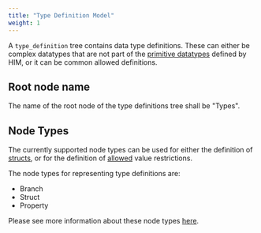 ```yaml
---
title: "Type Definition Model"
weight: 1
---
```


A `type_definition` tree contains data type definitions.
These can either be complex datatypes that are not part of the
[primitive datatypes](/hierarchical_information_model/common_rule_set/data_entry/datatypes#primitive-datatypes) defined by HIM,
or it can be common allowed definitions.

## Root node name
The name of the root node of the type definitions tree shall be "Types".

## Node Types
The currently supported node types can be used for either the definition of [structs](https://en.wikipedia.org/wiki/Composite_data_type),
or for the definition of [allowed](/hierarchical_information_model/common_rule_set/data_entry/value_restrictions/#allowed) value restrictions.

The node types for representing type definitions are:
- Branch
- Struct
- Property

Please see more information about these node types [here](/hierarchical_information_model/common_rule_set/node_types/).
